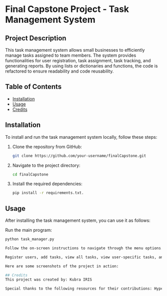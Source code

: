 # Final Capstone Project - Task Management System

## Project Description

This task management system allows small businesses to efficiently manage tasks assigned to team members. The system provides functionalities for user registration, task assignment, task tracking, and generating reports. By using lists or dictionaries and functions, the code is refactored to ensure readability and code reusability.

## Table of Contents

- [Installation](#installation)
- [Usage](#usage)
- [Credits](#credits)

## Installation

To install and run the task management system locally, follow these steps:

1. Clone the repository from GitHub:

   ```bash
   git clone https://github.com/your-username/finalCapstone.git

2. Navigate to the project directory:

   ```bash
   cd finalCapstone
   
3. Install the required dependencies:

   ```bash
   pip install -r requirements.txt. 

## Usage
After installing the task management system, you can use it as follows:

Run the main program:

   ```bash
   python task_manager.py
   
Follow the on-screen instructions to navigate through the menu options.

Register users, add tasks, view all tasks, view user-specific tasks, and generate reports as needed.

Here are some screenshots of the project in action:

## Credits
This project was created by: Kubra IRIS 

Special thanks to the following resources for their contributions: HyperionDev.team
